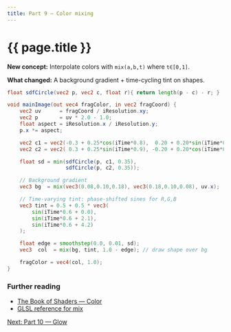 ```yaml
---
title: Part 9 — Color mixing
---
```

# {{ page.title }}

**New concept:** Interpolate colors with `mix(a,b,t)` where `t∈[0,1]`.

**What changed:** A background gradient + time-cycling tint on shapes.

```glsl
float sdfCircle(vec2 p, vec2 c, float r){ return length(p - c) - r; }

void mainImage(out vec4 fragColor, in vec2 fragCoord) {
    vec2 uv      = fragCoord / iResolution.xy;
    vec2 p       = uv * 2.0 - 1.0;
    float aspect = iResolution.x / iResolution.y;
    p.x *= aspect;

    vec2 c1 = vec2(-0.3 + 0.25*cos(iTime*0.8),  0.20 + 0.20*sin(iTime*0.7));
    vec2 c2 = vec2( 0.3 + 0.25*sin(iTime*0.9), -0.20 + 0.20*cos(iTime*0.6));

    float sd = min(sdfCircle(p, c1, 0.35),
                   sdfCircle(p, c2, 0.35));

    // Background gradient
    vec3 bg  = mix(vec3(0.08,0.10,0.18), vec3(0.18,0.10,0.08), uv.x);

    // Time-varying tint: phase-shifted sines for R,G,B
    vec3 tint = 0.5 + 0.5 * vec3(
        sin(iTime*0.6 + 0.0),
        sin(iTime*0.6 + 2.1),
        sin(iTime*0.6 + 4.2)
    );

    float edge = smoothstep(0.0, 0.01, sd);
    vec3  col  = mix(bg, tint, 1.0 - edge); // draw shape over bg

    fragColor = vec4(col, 1.0);
}
```


### Further reading
- [The Book of Shaders — Color](https://thebookofshaders.com/04/)
- [GLSL reference for mix](https://registry.khronos.org/OpenGL-Refpages/gl4/html/mix.xhtml)

[Next: Part 10 — Glow](part10_glow.md)

